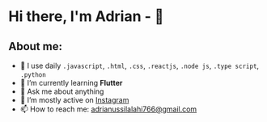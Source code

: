 # Hi there, I'm Adrian - 👋
## About me:
- 🔭 I use daily <code>.javascript</code>, <code>.html</code>, <code>.css</code>, <code>.reactjs</code>, <code>.node js</code>, <code>.type script</code>, <code>.python</code>
- 🌱 I’m currently learning **Flutter**
- 💬 Ask me about anything 
- 🤔 I’m mostly active on [Instagram](https://instagram.com/_adriansilalahi?igshid=YmMyMTA2M2Y=)
- 📫 How to reach me: adrianussilalahi766@gmail.com

